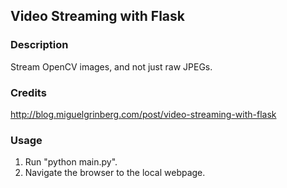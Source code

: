 ## Video Streaming with Flask

### Description
Stream OpenCV images, and not just raw JPEGs.

### Credits
http://blog.miguelgrinberg.com/post/video-streaming-with-flask

### Usage
1. Run "python main.py".
2. Navigate the browser to the local webpage.
